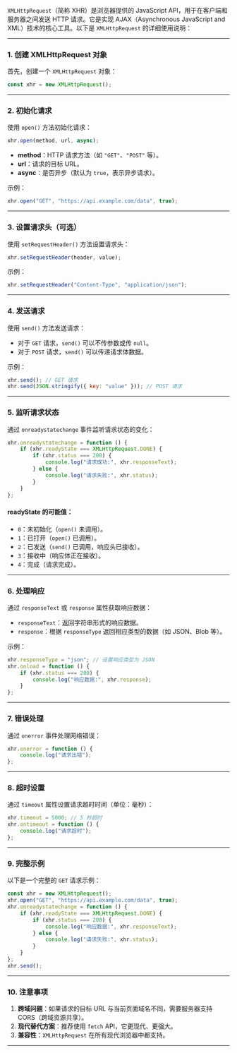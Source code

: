 `XMLHttpRequest`（简称 XHR）是浏览器提供的 JavaScript API，用于在客户端和服务器之间发送 HTTP 请求。它是实现 AJAX（Asynchronous JavaScript and XML）技术的核心工具。以下是 `XMLHttpRequest` 的详细使用说明：

---

### **1. 创建 XMLHttpRequest 对象**
首先，创建一个 `XMLHttpRequest` 对象：
```javascript
const xhr = new XMLHttpRequest();
```

---

### **2. 初始化请求**
使用 `open()` 方法初始化请求：
```javascript
xhr.open(method, url, async);
```
- **method**：HTTP 请求方法（如 `"GET"`、`"POST"` 等）。
- **url**：请求的目标 URL。
- **async**：是否异步（默认为 `true`，表示异步请求）。

示例：
```javascript
xhr.open("GET", "https://api.example.com/data", true);
```

---

### **3. 设置请求头（可选）**
使用 `setRequestHeader()` 方法设置请求头：
```javascript
xhr.setRequestHeader(header, value);
```
示例：
```javascript
xhr.setRequestHeader("Content-Type", "application/json");
```

---

### **4. 发送请求**
使用 `send()` 方法发送请求：
- 对于 `GET` 请求，`send()` 可以不传参数或传 `null`。
- 对于 `POST` 请求，`send()` 可以传递请求体数据。

示例：
```javascript
xhr.send(); // GET 请求
xhr.send(JSON.stringify({ key: "value" })); // POST 请求
```

---

### **5. 监听请求状态**
通过 `onreadystatechange` 事件监听请求状态的变化：
```javascript
xhr.onreadystatechange = function () {
    if (xhr.readyState === XMLHttpRequest.DONE) {
        if (xhr.status === 200) {
            console.log("请求成功:", xhr.responseText);
        } else {
            console.log("请求失败:", xhr.status);
        }
    }
};
```

#### **readyState 的可能值**：
- `0`：未初始化（`open()` 未调用）。
- `1`：已打开（`open()` 已调用）。
- `2`：已发送（`send()` 已调用，响应头已接收）。
- `3`：接收中（响应体正在接收）。
- `4`：完成（请求完成）。

---

### **6. 处理响应**
通过 `responseText` 或 `response` 属性获取响应数据：
- `responseText`：返回字符串形式的响应数据。
- `response`：根据 `responseType` 返回相应类型的数据（如 JSON、Blob 等）。

示例：
```javascript
xhr.responseType = "json"; // 设置响应类型为 JSON
xhr.onload = function () {
    if (xhr.status === 200) {
        console.log("响应数据:", xhr.response);
    }
};
```

---

### **7. 错误处理**
通过 `onerror` 事件处理网络错误：
```javascript
xhr.onerror = function () {
    console.log("请求出错");
};
```

---

### **8. 超时设置**
通过 `timeout` 属性设置请求超时时间（单位：毫秒）：
```javascript
xhr.timeout = 5000; // 5 秒超时
xhr.ontimeout = function () {
    console.log("请求超时");
};
```

---

### **9. 完整示例**
以下是一个完整的 `GET` 请求示例：
```javascript
const xhr = new XMLHttpRequest();
xhr.open("GET", "https://api.example.com/data", true);
xhr.onreadystatechange = function () {
    if (xhr.readyState === XMLHttpRequest.DONE) {
        if (xhr.status === 200) {
            console.log("响应数据:", xhr.responseText);
        } else {
            console.log("请求失败:", xhr.status);
        }
    }
};
xhr.send();
```

---

### **10. 注意事项**
1. **跨域问题**：如果请求的目标 URL 与当前页面域名不同，需要服务器支持 CORS（跨域资源共享）。
2. **现代替代方案**：推荐使用 `fetch` API，它更现代、更强大。
3. **兼容性**：`XMLHttpRequest` 在所有现代浏览器中都支持。

---
